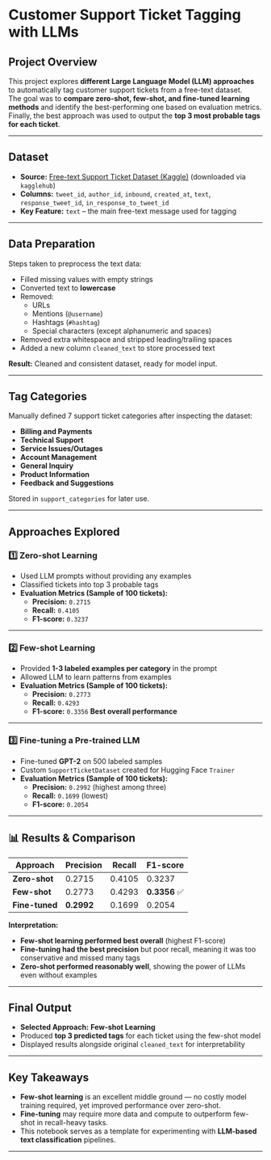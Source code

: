 # Customer Support Ticket Tagging with LLMs

## Project Overview
This project explores **different Large Language Model (LLM) approaches** to automatically tag customer support tickets from a free-text dataset.  
The goal was to **compare zero-shot, few-shot, and fine-tuned learning methods** and identify the best-performing one based on evaluation metrics.  
Finally, the best approach was used to output the **top 3 most probable tags for each ticket**.

---

##  Dataset
- **Source:** [Free-text Support Ticket Dataset (Kaggle)](https://www.kaggle.com/datasets/thoughtvector/customer-support-on-twitter) (downloaded via `kagglehub`)
- **Columns:** `tweet_id`, `author_id`, `inbound`, `created_at`, `text`, `response_tweet_id`, `in_response_to_tweet_id`
- **Key Feature:** `text` – the main free-text message used for tagging

---

##  Data Preparation
Steps taken to preprocess the text data:
- Filled missing values with empty strings
- Converted text to **lowercase**
- Removed:
  - URLs
  - Mentions (`@username`)
  - Hashtags (`#hashtag`)
  - Special characters (except alphanumeric and spaces)
- Removed extra whitespace and stripped leading/trailing spaces
- Added a new column `cleaned_text` to store processed text  

 **Result:** Cleaned and consistent dataset, ready for model input.

---

##  Tag Categories
Manually defined 7 support ticket categories after inspecting the dataset:

- **Billing and Payments**
- **Technical Support**
- **Service Issues/Outages**
- **Account Management**
- **General Inquiry**
- **Product Information**
- **Feedback and Suggestions**

Stored in `support_categories` for later use.

---

##  Approaches Explored

### 1️⃣ Zero-shot Learning
- Used LLM prompts without providing any examples
- Classified tickets into top 3 probable tags
- **Evaluation Metrics (Sample of 100 tickets):**
  - **Precision:** `0.2715`
  - **Recall:** `0.4105`
  - **F1-score:** `0.3237`

---

### 2️⃣ Few-shot Learning
- Provided **1-3 labeled examples per category** in the prompt
- Allowed LLM to learn patterns from examples
- **Evaluation Metrics (Sample of 100 tickets):**
  - **Precision:** `0.2773`
  - **Recall:** `0.4293`
  - **F1-score:** `0.3356`  **Best overall performance**

---

### 3️⃣ Fine-tuning a Pre-trained LLM
- Fine-tuned **GPT-2** on 500 labeled samples
- Custom `SupportTicketDataset` created for Hugging Face `Trainer`
- **Evaluation Metrics (Sample of 100 tickets):**
  - **Precision:** `0.2992` (highest among three)
  - **Recall:** `0.1699` (lowest)
  - **F1-score:** `0.2054`

---

## 📊 Results & Comparison

| Approach       | Precision | Recall | F1-score |
|---------------|-----------|--------|----------|
| **Zero-shot** | 0.2715    | 0.4105 | 0.3237   |
| **Few-shot**  | 0.2773    | 0.4293 | **0.3356** ✅ |
| **Fine-tuned**| **0.2992**| 0.1699 | 0.2054   |

 **Interpretation:**
- **Few-shot learning performed best overall** (highest F1-score)
- **Fine-tuning had the best precision** but poor recall, meaning it was too conservative and missed many tags
- **Zero-shot performed reasonably well**, showing the power of LLMs even without examples

---

## Final Output
- **Selected Approach:** **Few-shot Learning**  
- Produced **top 3 predicted tags** for each ticket using the few-shot model
- Displayed results alongside original `cleaned_text` for interpretability

---

##  Key Takeaways
- **Few-shot learning** is an excellent middle ground — no costly model training required, yet improved performance over zero-shot.
- **Fine-tuning** may require more data and compute to outperform few-shot in recall-heavy tasks.
- This notebook serves as a template for experimenting with **LLM-based text classification** pipelines.

---


